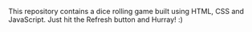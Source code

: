 This repository contains a dice rolling game built using HTML, CSS and JavaScript.
Just hit the Refresh button and Hurray! :)
